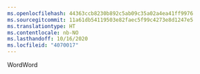```yaml
---
ms.openlocfilehash: 44363ccb8230b892c5ab09c35a02a4ea41ff9976
ms.sourcegitcommit: 11a61db54119503e82faec5f99c4273e8d1247e5
ms.translationtype: HT
ms.contentlocale: nb-NO
ms.lasthandoff: 10/16/2020
ms.locfileid: "4070017"
---
```

<span data-ttu-id="30f1a-101">Word</span><span class="sxs-lookup"><span data-stu-id="30f1a-101">Word</span></span>